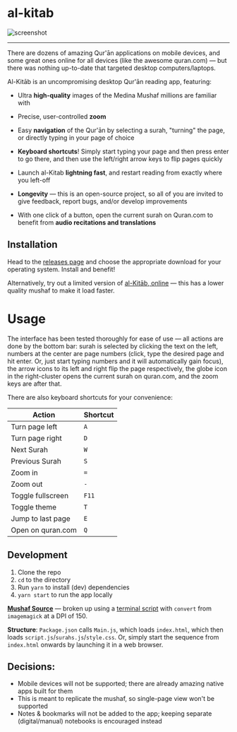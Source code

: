# al-kitab

![screenshot](https://preview.ibb.co/iFnSk8/mockup.png)


--------

There are dozens of amazing Qur'ān applications on mobile devices, and some great ones online for all devices (like the awesome quran.com) — but there was nothing up-to-date that targeted desktop computers/laptops.

Al-Kitāb is an uncompromising desktop Qur'ān reading app, featuring:

* Ultra **high-quality** images of the Medina Mushaf millions are familiar with

* Precise, user-controlled **zoom**

* Easy **navigation** of the Qur'ān by selecting a surah, "turning" the page, or directly typing in your page of choice

* **Keyboard shortcuts**! Simply start typing your page and then press enter to go there, and then use the left/right arrow keys to flip pages quickly

* Launch al-Kitab **lightning fast**, and restart reading from exactly where you left-off

* **Longevity** — this is an open-source project, so all of you are invited to give feedback, report bugs, and/or develop improvements

* With one click of a button, open the current surah on Quran.com to benefit from **audio recitations and translations**

## Installation
Head to the [releases page](https://github.com/mr-islam/al-kitab/releases) and choose the appropriate download for your operating system. Install and benefit!

Alternatively, try out a limited version of [al-Kitāb, online](https://mr-islam.github.io/al-kitab/) — this has a lower quality mushaf to make it load faster.

# Usage

The interface has been tested thoroughly for ease of use — all actions are done by the bottom bar: surah is selected by clicking the text on the left, numbers at the center are page numbers (click, type the desired page and hit enter. Or, just start typing numbers and it will automatically gain focus), the arrow icons to its left and right flip the page respectively, the globe icon in the right-cluster opens the current surah on quran.com, and the zoom keys are after that. 

There are also keyboard shortcuts for your convenience:

| Action            | Shortcut |
|-------------------|----------|
| Turn page left    | `A`      |
| Turn page right   | `D`      |
| Next Surah        | `W`      |
| Previous Surah    | `S`      |
| Zoom in           | `=`      |
| Zoom out          | `-`      |
| Toggle fullscreen | `F11`    |
| Toggle theme      | `T`      |
| Jump to last page | `E`      |
| Open on quran.com | `Q`      |

## Development
1. Clone the repo
2. `cd` to the directory 
3. Run `yarn` to install (dev) dependencies
4. `yarn start` to run the app locally

**[Mushaf Source](https://archive.org/details/ar_Mushaf_AlMadinah_new_TruePDF)** — broken up using a [terminal script](https://gist.github.com/mr-islam/67de74c60adb9d10057d9b83d19b5563) with `convert` from `imagemagick` at a DPI of 150.

**Structure**: `Package.json` calls `Main.js`, which loads `index.html`, which then loads `script.js`/`surahs.js`/`style.css`. Or, simply start the sequence from `index.html` onwards by launching it in a web browser.

## Decisions:

- Mobile devices will not be supported; there are already amazing native apps built for them 
- This is meant to replicate the mushaf, so single-page view won't be supported
- Notes & bookmarks will not be added to the app; keeping separate (digital/manual) notebooks is encouraged instead
  
